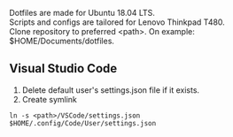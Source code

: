 Dotfiles are made for Ubuntu 18.04 LTS.
<br>
Scripts and configs are tailored for Lenovo Thinkpad T480.
<br>
Clone repository to preferred \<path\>. On example: $HOME/Documents/dotfiles.
## Visual Studio Code
1. Delete default user's settings.json file if it exists.
2. Create symlink
```
ln -s <path>/VSCode/settings.json $HOME/.config/Code/User/settings.json
```
